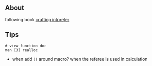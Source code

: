 
## About

following book [crafting intpreter](https://craftinginterpreters.com/contents.html)


## Tips

```
# view function doc
man [3] realloc
```

* when add `()` around macro?
when the referee is used in calculation
